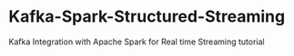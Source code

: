 # Kafka-Spark-Structured-Streaming
Kafka Integration with Apache Spark for Real time Streaming tutorial
